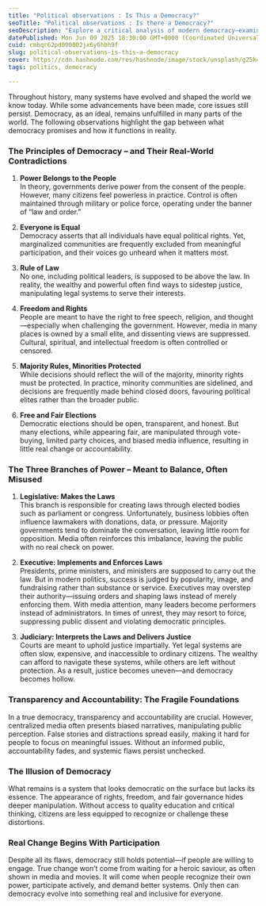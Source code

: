 ```yaml
---
title: "Political observations : Is This a Democracy?"
seoTitle: "Political observations : Is there a Democracy?"
seoDescription: "Explore a critical analysis of modern democracy—examining how power, media, law, and leadership often betray democratic ideals. Learn why real change begins"
datePublished: Mon Jun 09 2025 18:30:00 GMT+0000 (Coordinated Universal Time)
cuid: cmbqr62pd000002jx6y6hbh9f
slug: political-observations-is-this-a-democracy
cover: https://cdn.hashnode.com/res/hashnode/image/stock/unsplash/g25k43O8_wk/upload/36aa825dff36b70471e76207ed71583b.jpeg
tags: politics, democracy

---
```


Throughout history, many systems have evolved and shaped the world we know today. While some advancements have been made, core issues still persist. Democracy, as an ideal, remains unfulfilled in many parts of the world. The following observations highlight the gap between what democracy promises and how it functions in reality.

### The Principles of Democracy – and Their Real-World Contradictions

1. **Power Belongs to the People**  
    In theory, governments derive power from the consent of the people. However, many citizens feel powerless in practice. Control is often maintained through military or police force, operating under the banner of “law and order.”
    
2. **Everyone is Equal**  
    Democracy asserts that all individuals have equal political rights. Yet, marginalized communities are frequently excluded from meaningful participation, and their voices go unheard when it matters most.
    
3. **Rule of Law**  
    No one, including political leaders, is supposed to be above the law. In reality, the wealthy and powerful often find ways to sidestep justice, manipulating legal systems to serve their interests.
    
4. **Freedom and Rights**  
    People are meant to have the right to free speech, religion, and thought—especially when challenging the government. However, media in many places is owned by a small elite, and dissenting views are suppressed. Cultural, spiritual, and intellectual freedom is often controlled or censored.
    
5. **Majority Rules, Minorities Protected**  
    While decisions should reflect the will of the majority, minority rights must be protected. In practice, minority communities are sidelined, and decisions are frequently made behind closed doors, favouring political elites rather than the broader public.
    
6. **Free and Fair Elections**  
    Democratic elections should be open, transparent, and honest. But many elections, while appearing fair, are manipulated through vote-buying, limited party choices, and biased media influence, resulting in little real change or accountability.
    

### The Three Branches of Power – Meant to Balance, Often Misused

1. **Legislative: Makes the Laws**  
    This branch is responsible for creating laws through elected bodies such as parliament or congress. Unfortunately, business lobbies often influence lawmakers with donations, data, or pressure. Majority governments tend to dominate the conversation, leaving little room for opposition. Media often reinforces this imbalance, leaving the public with no real check on power.
    
2. **Executive: Implements and Enforces Laws**  
    Presidents, prime ministers, and ministers are supposed to carry out the law. But in modern politics, success is judged by popularity, image, and fundraising rather than substance or service. Executives may overstep their authority—issuing orders and shaping laws instead of merely enforcing them. With media attention, many leaders become performers instead of administrators. In times of unrest, they may resort to force, suppressing public dissent and violating democratic principles.
    
3. **Judiciary: Interprets the Laws and Delivers Justice**  
    Courts are meant to uphold justice impartially. Yet legal systems are often slow, expensive, and inaccessible to ordinary citizens. The wealthy can afford to navigate these systems, while others are left without protection. As a result, justice becomes uneven—and democracy becomes hollow.
    

### Transparency and Accountability: The Fragile Foundations

In a true democracy, transparency and accountability are crucial. However, centralized media often presents biased narratives, manipulating public perception. False stories and distractions spread easily, making it hard for people to focus on meaningful issues. Without an informed public, accountability fades, and systemic flaws persist unchecked.

### The Illusion of Democracy

What remains is a system that looks democratic on the surface but lacks its essence. The appearance of rights, freedom, and fair governance hides deeper manipulation. Without access to quality education and critical thinking, citizens are less equipped to recognize or challenge these distortions.

### Real Change Begins With Participation

Despite all its flaws, democracy still holds potential—if people are willing to engage. True change won’t come from waiting for a heroic saviour, as often shown in media and movies. It will come when people recognize their own power, participate actively, and demand better systems. Only then can democracy evolve into something real and inclusive for everyone.